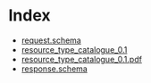 # Index
- [request.schema](request.schema.md)
- [resource_type_catalogue_0.1](resource_type_catalogue_0.1.md)
- [resource_type_catalogue_0.1.pdf](resource_type_catalogue_0.1.pdf)
- [response.schema](response.schema.md)
